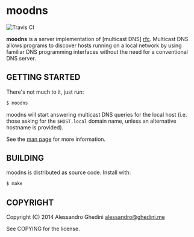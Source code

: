moodns
======

![Travis CI](https://secure.travis-ci.org/ghedo/moodns.png)

**moodns** is a server implementation of [multicast DNS] [rfc]. Multicast DNS
allows programs to discover hosts running on a local network by using familiar
DNS programming interfaces without the need for a conventional DNS server.

[rfc]: http://tools.ietf.org/html/rfc6762

## GETTING STARTED

There's not much to it, just run:

```bash
$ moodns
```

moodns will start answering multicast DNS queries for the local host (i.e. those
asking for the `$HOST.local` domain name, unless an alternative hostname is
provided).

See the [man page](http://ghedo.github.io/moodns/) for more information.

## BUILDING

moodns is distributed as source code. Install with:

```bash
$ make
```

## COPYRIGHT

Copyright (C) 2014 Alessandro Ghedini <alessandro@ghedini.me>

See COPYING for the license.
